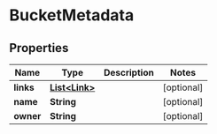 
# BucketMetadata

## Properties
Name | Type | Description | Notes
------------ | ------------- | ------------- | -------------
**links** | [**List&lt;Link&gt;**](Link.md) |  |  [optional]
**name** | **String** |  |  [optional]
**owner** | **String** |  |  [optional]
